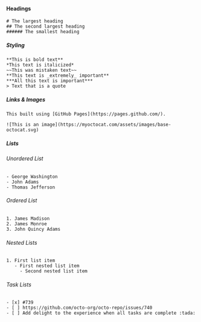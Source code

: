 #### Headings
```
# The largest heading
## The second largest heading
###### The smallest heading
```

##### Styling
```
**This is bold text**
*This text is italicized*
~~This was mistaken text~~
**This text is _extremely_ important**
***All this text is important***
> Text that is a quote
```

##### Links & Images
```
This built using [GitHub Pages](https://pages.github.com/).

![This is an image](https://myoctocat.com/assets/images/base-octocat.svg)
```

##### Lists

###### Unordered List
```
- George Washington
- John Adams
- Thomas Jefferson
```
###### Ordered List
```
1. James Madison
2. James Monroe
3. John Quincy Adams
```
###### Nested Lists
```
1. First list item
   - First nested list item
     - Second nested list item
```
###### Task Lists
```
- [x] #739
- [ ] https://github.com/octo-org/octo-repo/issues/740
- [ ] Add delight to the experience when all tasks are complete :tada:
```
